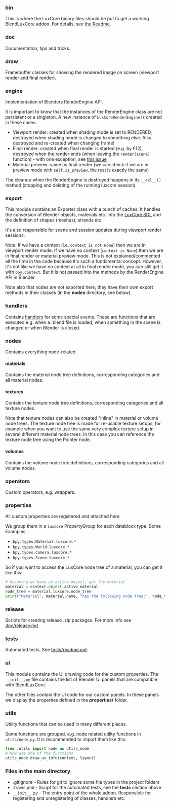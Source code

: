 ### bin

This is where the LuxCore binary files should be put to get a working BlendLuxCore addon. 
For details, see [the Readme](https://github.com/LuxCoreRender/BlendLuxCore/blob/master/bin/readme.md).

### doc

Documentation, tips and tricks.

### draw

Framebuffer classes for showing the rendered image on screen (viewport render and final render).

### engine

Implementation of Blenders RenderEngine API. 

It is important to know that the instances of the RenderEngine class are not persistent or a singleton.
A new instance of `LuxCoreRenderEngine` is created in these cases:
* Viewport render: created when shading mode is set to RENDERED, destroyed when shading mode is changed to something else.
  Also destroyed and re-created when changing frame!
* Final render: created when final render is started (e.g. by F12), destroyed when the render ends 
  (when leaving the `render(scene)` function) - with one exception, see [this issue](https://github.com/LuxCoreRender/BlendLuxCore/issues/59)
* Material preview: same as final render (we can check if we are in preview mode with `self.is_preview`,
  the rest is exactly the same)

The cleanup when the RenderEngine is destroyed happens in its `__del__()` method (stopping and deleting of the running luxcore session).

### export

This module contains an Exporter class with a bunch of caches. 
It handles the conversion of Blender objects, materials etc. into 
the [LuxCore SDL](https://wiki.luxcorerender.org/LuxCore_SDL_Reference_Manual_v2.0) 
and the definition of shapes (meshes), strands etc.

It's also responsible for scene and session updates during viewport render sessions.

Note: If we have a context (i.e. `context is not None`) then we are in viewport render mode. 
If we have no context (`context is None`) then we are in final render or material preview mode.
This is not explained/commented all the time in the code because it's such a fundamental concept.
However, it's not like we have no context at all in final render mode, you can still get it with `bpy.context`. 
But it is not passed into the methods by the RenderEngine API in Blender.

Note also that nodes are not exported here, they have their own 
export methods in their classes (in the **nodes** directory, see below).

### handlers

Contains [handlers](https://docs.blender.org/api/2.79/bpy.app.handlers.html) for some special events.
These are functions that are executed e.g. when a .blend file is loaded, when something in the scene
is changed or when Blender is closed.

### nodes

Contains everything node-related. 

  #### materials
  
  Contains the material node tree definitions, corresponding categories and all material nodes.
  
  #### textures
  
  Contains the texture node tree definitions, corresponding categories and all texture nodes.
  
  Note that texture nodes can also be created "inline" in material or volume node trees. 
  The texture node tree is made for re-usable texture setups, for example when you want to use the same
  very complex texture setup in several different material node trees. 
  In this case you can reference the texture node tree using the Pointer node.
  
  #### volumes
  
  Contains the volume node tree definitions, corresponding categories and all volume nodes.
  
### operators

Custom operators, e.g. wrappers.

### properties

All custom properties are registered and attached here.

We group them in a `luxcore` PropertyGroup for each datablock type. Some Examples:

* `bpy.types.Material.luxcore.*`
* `bpy.types.World.luxcore.*`
* `bpy.types.Camera.luxcore.*`
* `bpy.types.Scene.luxcore.*`

So if you want to access the LuxCore node tree of a material, you can get it like this:

```python
# Assuming we have an active object, get the material
material = context.object.active_material
node_tree = material.luxcore.node_tree
print("Material", material.name, "has the following node tree:", node_tree.name)
```

### release

Scripts for creating release .zip packages. For more info see [doc/release.md](https://github.com/LuxCoreRender/BlendLuxCore/blob/master/doc/release.md)

### tests

Automated tests. See [tests/readme.md](https://github.com/LuxCoreRender/BlendLuxCore/blob/master/tests/readme.md).

### ui

This module contains the UI drawing code for the custom properties.
The `__init__.py` file contains the list of Blender UI panels that are compatible with BlendLuxCore.

The other files contain the UI code for our custom panels.
In these panels we display the properties defined in the **properties/** folder.

### utils

Utility functions that can be used in many different places.

Some functions are grouped, e.g. node related utility functions in `utils/node.py`. It is recommended to import them like this:
```python
from .utils import node as utils_node
# Now use one of the functions
utils_node.draw_uv_info(context, layout)
```

### Files in the main directory

* .gitignore - Rules for git to ignore some file types in the project folders
* .travis.yml - Script for the automated tests, see the **tests** section above
* `__init__.py` - The entry point of the whole addon. Responsible for registering and unregistering of classes, handlers etc.

